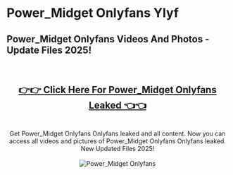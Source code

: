 # Power_Midget Onlyfans YIyf

<h2>Power_Midget Onlyfans Videos And Photos - Update Files 2025!</h2>
<br>
<div align="center">
<h2><a href="https://213.232.235.80/live/video.php?q=power_midget-onlyfans" rel="nofollow">👉👉 Click Here For Power_Midget Onlyfans Leaked 👈👈</a></h2>

<br>
Get Power_Midget Onlyfans Onlyfans leaked and all content. Now you can access all videos and pictures of Power_Midget Onlyfans Onlyfans leaked. New Updated Files 2025!
<br>
<br>
<a href="https://213.232.235.80/live/video.php?q=power_midget-onlyfans" rel="nofollow" data-target="animated-image.originalLink"><img src="https://i.imgur.com/dJHk4Zq.gif" alt="Power_Midget Onlyfans" style="max-width: 100%; display: inline-block;" data-target="animated-image.originalImage"></a>
</div>
<br>